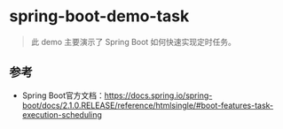 # spring-boot-demo-task

> 此 demo 主要演示了 Spring Boot 如何快速实现定时任务。

## 参考

- Spring Boot官方文档：https://docs.spring.io/spring-boot/docs/2.1.0.RELEASE/reference/htmlsingle/#boot-features-task-execution-scheduling